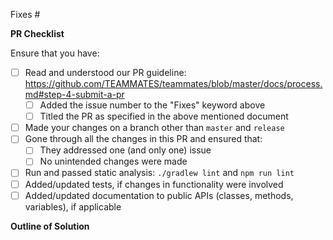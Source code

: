 Fixes #

**PR Checklist**

<!-- Remove this portion after you have made the checks. -->

Ensure that you have:
- [ ] Read and understood our PR guideline: https://github.com/TEAMMATES/teammates/blob/master/docs/process.md#step-4-submit-a-pr
  - [ ] Added the issue number to the "Fixes" keyword above
  - [ ] Titled the PR as specified in the above mentioned document
- [ ] Made your changes on a branch other than `master` and `release`
- [ ] Gone through all the changes in this PR and ensured that:
  - [ ] They addressed one (and only one) issue
  - [ ] No unintended changes were made
- [ ] Run and passed static analysis: `./gradlew lint` and `npm run lint`
- [ ] Added/updated tests, if changes in functionality were involved
- [ ] Added/updated documentation to public APIs (classes, methods, variables), if applicable

**Outline of Solution**

<!-- Tell us how you solved the issue. -->
<!-- If there are things you want the reviewers to focus on, include them here as well. -->
<!-- This portion can be skipped if the fix is trivial. -->
